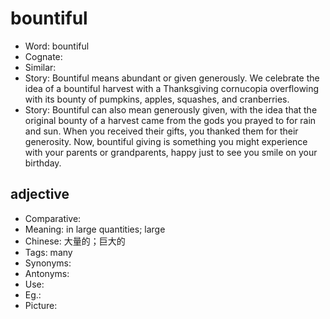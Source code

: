 # bountiful

- Word: bountiful
- Cognate: 
- Similar: 
- Story: Bountiful means abundant or given generously. We celebrate the idea of a bountiful harvest with a Thanksgiving cornucopia overflowing with its bounty of pumpkins, apples, squashes, and cranberries.
- Story: Bountiful can also mean generously given, with the idea that the original bounty of a harvest came from the gods you prayed to for rain and sun. When you received their gifts, you thanked them for their generosity. Now, bountiful giving is something you might experience with your parents or grandparents, happy just to see you smile on your birthday.

## adjective

- Comparative: 
- Meaning: in large quantities; large
- Chinese: 大量的；巨大的
- Tags: many
- Synonyms: 
- Antonyms: 
- Use: 
- Eg.: 
- Picture: 

